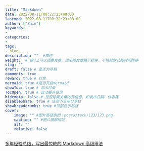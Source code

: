 ```yaml
---
title: "Markdown"
date: 2022-08-11T00:22:23+08:00
lastmod: 2022-08-11T00:22:23+08:00
author: ["Zain"]
keywords: 
- 
categories: 
- 
tags: 
- blog
description: ""  #描述
weight:  # 输入1可以顶置文章，用来给文章展示排序，不填就默认按时间排序
slug: ""
draft: false # 是否为草稿
comments: true
reward: true # 打赏
mermaid: true #是否开启mermaid
showToc: true # 显示目录
TocOpen: true # 自动展开目录
hidemeta: false # 是否隐藏文章的元信息，如发布日期、作者等
disableShare: true # 底部不显示分享栏
showbreadcrumbs: true #顶部显示路径
cover:
    image: "" #图片路径例如：posts/tech/123/123.png
    caption: "" #图片底部描述
    alt: ""
    relative: false
---
```



[多年经验总结，写出最惊艳的 Markdown 高级用法](https://blog.csdn.net/github_34708151/article/details/112461439#%E7%9B%AE%E5%BD%95%E6%A0%91)

